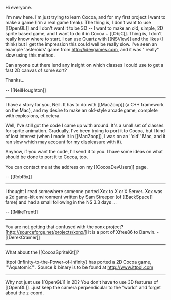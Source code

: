 

Hi everyone.

I'm new here.  I'm just trying to learn Cocoa, and for my first project I want to make a game (I'm a real game freak).  The thing is, I don't want to use [[OpenGL]] and I don't want it to be 3D -- I want to make an old, simple, 2D sprite based game, and I want to do it in Cocoa + [[ObjC]].  Thing is, I don't really know where to start.  I can use Quartz with [[NSView]] and the likes (I think) but I get the impression this could well be really slow.  I've seen an example 'asteroids' game from http://idevgames.com, and it was ''really'' slow using this method.

Can anyone out there lend any insight on which classes I could use to get a fast 2D canvas of some sort?

Thanks...

-- [[NeilHoughton]]

----

I have a story for you, Neil. It has to do with [[MacZoop]] (a C++ framework on the Mac), and my desire to make an old-style arcade game, complete with explosions, et cetera.

Well, I've still got the code I came up with around. It's a small set of classes for sprite animation.
Gradually, I've been trying to port it to Cocoa, but I kind of lost interest (when I made it in [[MacZoop]], I was on an ''old'' Mac, and it ran slow which may account for my displeasure with it).

Anyhow, if you want the code, I'll send it to you. I have some ideas on what should be done to port it to Cocoa, too.

You can contact me at the address on my [[CocoaDevUsers]] page.

-- [[RobRix]]

----

I thought I read somewhere someone ported Xox to X or X Server. Xox was a 2d game-kit environment written by Sam Streeper (of [[BackSpace]] fame) and had a small following in the NS 3.3 days ... 

-- [[MikeTrent]]

----

You are not getting that confused with the xonx project? [http://sourceforge.net/projects/xonx/]  It is a port of Xfree86 to Darwin.
         -[[DerekCramer]]

----

What about the [[CocoaSpriteKit]]?

Ittpoi (Infinity-to-the-Power-of-Infinity) has ported a 2D Cocoa game, '''Aquatomic'''. Source & binary is to be found at http://www.ittpoi.com

----

Why not just use [[OpenGL]] in 2D?  You don't have to use 3D features of [[OpenGL]]...just keep the camera perpendicular to the "world" and forget about the z coord.